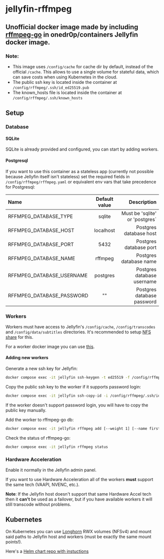 # jellyfin-rffmpeg

## Unofficial docker image made by including [rffmpeg-go](https://github.com/aleksasiriski/rffmpeg-go) in onedr0p/containers Jellyfin docker image.

### Note: 
* This image uses `/config/cache` for cache dir by default, instead of the official `/cache`. This allows to use a single volume for stateful data, which can save costs when using Kubernetes in the cloud.
* The public ssh key is located inside the container at `/config/rffmpeg/.ssh/id_ed25519.pub`
* The known_hosts file is located inside the container at `/config/rffmpeg/.ssh/known_hosts`

## Setup

### Database

#### SQLite

SQLite is already provided and configured, you can start by adding workers.

#### Postgresql

If you want to use this container as a stateless app (currently not possible because Jellyfin itself isn't stateless) set the required fields in `/config/rffmpeg/rffmpeg.yaml` or equivalent env vars that take precedence for Postgresql:

| Name | Default value | Description |
| :---- | :----: | ----: | 
| RFFMPEG_DATABASE_TYPE | sqlite | Must be 'sqlite' or 'postgres` |
| RFFMPEG_DATABASE_HOST | localhost | Postgres database host |
| RFFMPEG_DATABASE_PORT | 5432 | Postgres database port |
| RFFMPEG_DATABASE_NAME | rffmpeg | Postgres database name |
| RFFMPEG_DATABASE_USERNAME | postgres | Postgres database username |
| RFFMPEG_DATABASE_PASSWORD | "" | Postgres database password |

### Workers

Workers must have access to Jellyfin's `/config/cache`, `/config/transcodes` and `/config/data/subtitles` directories. It's recommended to setup [NFS share](https://github.com/aleksasiriski/rffmpeg-go/blob/main/docker-compose.example.yml) for this.

For a worker docker image you can use [this](https://github.com/aleksasiriski/rffmpeg-worker).

#### Adding new workers

Generate a new ssh key for Jellyfin:
```bash
docker compose exec -it jellyfin ssh-keygen -t ed25519 -f /config/rffmpeg/.ssh/id_ed25519 -q -N ""
```

Copy the public ssh key to the worker if it supports password login:
```bash
docker compose exec -it jellyfin ssh-copy-id -i /config/rffmpeg/.ssh/id_ed25519.pub root@<worker_ip_address>
```

If the worker doesn't support password login, you will have to copy the public key manually.

Add the worker to rffmpeg-go db:
```bash
docker compose exec -it jellyfin rffmpeg add [--weight 1] [--name first_worker] <worker_ip_address>
```

Check the status of rffmpeg-go:

```bash
docker compose exec -it jellyfin rffmpeg status
```

### Hardware Acceleration

Enable it normally in the Jellyfin admin panel.

If you want to use Hardware Acceleration all of the workers **must** support the same tech (VAAPI, NVENC, etc.).

**Note**: If the Jellyfin host doesn't support that same Hardware Accel tech then it **can't** be used as a failover, but if you have available workers it will still transcode without problems.

## Kubernetes

On Kubernetes you can use [Longhorn](https://longhorn.io) RWX volumes (NFSv4) and mount said paths to Jellyfin host and workers (must be exactly the same mount points!).

Here's a [Helm chart repo with instuctions](https://github.com/aleksasiriski/jellyfin-kubernetes)